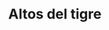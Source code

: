 ---
title: Altos del tigre
nombre_comunidad: Altos del tigre
municipio: Cáceres
departamento: Antioquia
descripcion: null
num_personas: 320
num_familias: 100
min_distancia_casco_urbano: 80
km_distancia_casco_urbano: 28
vias_acceso: null
infraestructura_comunitaria:
  - Caseta Comunal
  - Placa deportiva baloncesto y microfutbol
  - |-
    Institución Educativa
    Comercio
notas_infraestructura_comunitaria: null
liderazgo_comunidad:
  - Nueva JAC en proceso de creación
inclusion_diversidad_genero: 'Resguardo Indígena Zenú. Iglesias Cristianas. '
comentarios_conectividad: >-
  IE con internet de Claro. las personas acceden al internet por medio de los
  dtos de operador Claro
punto_SOLE: null
comentarios_punto_SOLE: []
ppales_actividades_economicas_vocacion_productiva: []
comentarios_ppales_actividades_economicas_vocacion_productiva: null
comunidad_sostenible_uso_suelo: null
org_con_proyeccion: []
servicios_publicos_comunidades_focalizadas: []
comunidades_focalizadas_educacion_infraestructura_educativa: []
comunidades_focalizadas_practicas_organizativas: []
conectividad_minima: Bueno
iniciativas_priorizadas: []
org_focalizada: []
riesgo: null
otros_programas_USAID: []
alianzas_colaboradores: []
posibilidad_iniciativas_conjuntas_aliados_2: []
actividades_ocio: []
medios_comunicacion_narrativas_locales: []
num_visitas_realizadas: null
num_diagnosticos_rurales_participativos_realizados: null
infraestructura_salud_atencion_psicosocial: []
notas_infraestructura_salud_atencion_psicosocial: >-
  A través de la alianza entre HOMO - USAID - OIM el ESE HOSPITAL ISABEL LA
  CATOLICA presta el servicio de telemedicina para psicología y psiquiatría.
  También, presta presencialmente servicio de fisioterapia en la cabecera
  municipal de Cáceres.
num_visitas_predio: null
url: /comunidad-focalizada/altos-del-tigre
layout: single
download_file: /reportes/altos-del-tigre.pdf

---